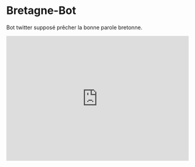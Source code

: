 # Bretagne-Bot
Bot twitter supposé prêcher la bonne parole bretonne.
<iframe src="https://giphy.com/embed/6Wm87vQIB9HOvqwdVR" width="480" height="329" frameBorder="0" class="giphy-embed" allowFullScreen></iframe><p><a href="https://giphy.com/gifs/bretagne-bzh-a-laise-breizh-6Wm87vQIB9HOvqwdVR"></a></p>
